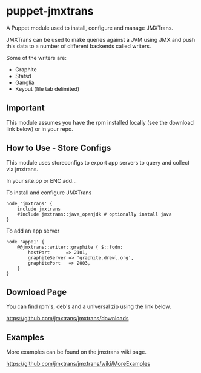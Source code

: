 puppet-jmxtrans
===============
A Puppet module used to install, configure and manage JMXTrans.

JMXTrans can be used to make queries against a JVM using JMX and push this data to a number of different backends called writers.

Some of the writers are:
  - Graphite
  - Statsd
  - Ganglia
  - Keyout (file tab delimited)


Important
---------
This module assumes you have the rpm installed locally (see the download link below) or in your repo.


How to Use - Store Configs
----------
This module uses storeconfigs to export app servers to query and collect via jmxtrans.


In your site.pp or ENC add...

To install and configure JMXTrans
```puppet
node 'jmxtrans' {
    include jmxtrans
    #include jmxtrans::java_openjdk # optionally install java
}
```


To add an app server

```puppet
node 'app01' {
    @@jmxtrans::writer::graphite { $::fqdn:
        hostPort      => 2101,
        graphiteServer => 'graphite.drewl.org',
        graphitePort   => 2003,
    }
}
```




Download Page
-------------
You can find rpm's, deb's and a universal zip using the link below.


https://github.com/jmxtrans/jmxtrans/downloads

Examples
-------------
More examples can be found on the jmxtrans wiki page.

https://github.com/jmxtrans/jmxtrans/wiki/MoreExamples


